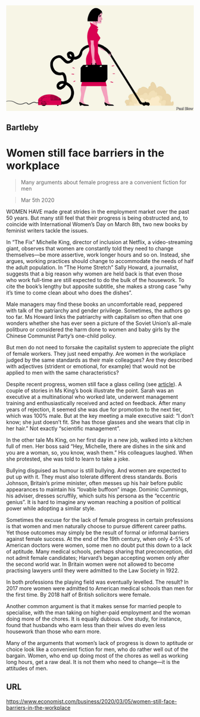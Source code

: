 ![](./images/20200307_WBD001_0.jpg)

## Bartleby

# Women still face barriers in the workplace

> Many arguments about female progress are a convenient fiction for men

> Mar 5th 2020

WOMEN HAVE made great strides in the employment market over the past 50 years. But many still feel that their progress is being obstructed and, to coincide with International Women’s Day on March 8th, two new books by feminist writers tackle the issues.

In “The Fix” Michelle King, director of inclusion at Netflix, a video-streaming giant, observes that women are constantly told they need to change themselves—be more assertive, work longer hours and so on. Instead, she argues, working practices should change to accommodate the needs of half the adult population. In “The Home Stretch” Sally Howard, a journalist, suggests that a big reason why women are held back is that even those who work full-time are still expected to do the bulk of the housework. To cite the book’s lengthy but apposite subtitle, she makes a strong case “why it’s time to come clean about who does the dishes”.

Male managers may find these books an uncomfortable read, peppered with talk of the patriarchy and gender privilege. Sometimes, the authors go too far. Ms Howard links the patriarchy with capitalism so often that one wonders whether she has ever seen a picture of the Soviet Union’s all-male politburo or considered the harm done to women and baby girls by the Chinese Communist Party’s one-child policy.

But men do not need to forsake the capitalist system to appreciate the plight of female workers. They just need empathy. Are women in the workplace judged by the same standards as their male colleagues? Are they described with adjectives (strident or emotional, for example) that would not be applied to men with the same characteristics?

Despite recent progress, women still face a glass ceiling (see [article](https://www.economist.com//business/2020/03/07/go-north-young-woman)). A couple of stories in Ms King’s book illustrate the point. Sarah was an executive at a multinational who worked late, underwent management training and enthusiastically received and acted on feedback. After many years of rejection, it seemed she was due for promotion to the next tier, which was 100% male. But at the key meeting a male executive said: “I don’t know; she just doesn’t fit. She has those glasses and she wears that clip in her hair.” Not exactly “scientific management”.

In the other tale Ms King, on her first day in a new job, walked into a kitchen full of men. Her boss said “Hey, Michelle, there are dishes in the sink and you are a woman, so, you know, wash them.” His colleagues laughed. When she protested, she was told to learn to take a joke.

Bullying disguised as humour is still bullying. And women are expected to put up with it. They must also tolerate different dress standards. Boris Johnson, Britain’s prime minister, often messes up his hair before public appearances to maintain his “lovable buffoon” image. Dominic Cummings, his adviser, dresses scruffily, which suits his persona as the “eccentric genius”. It is hard to imagine any woman reaching a position of political power while adopting a similar style.

Sometimes the excuse for the lack of female progress in certain professions is that women and men naturally choose to pursue different career paths. Yet those outcomes may simply be the result of formal or informal barriers against female success. At the end of the 19th century, when only 4-5% of American doctors were women, some men no doubt put this down to a lack of aptitude. Many medical schools, perhaps sharing that preconception, did not admit female candidates; Harvard’s began accepting women only after the second world war. In Britain women were not allowed to become practising lawyers until they were admitted to the Law Society in 1922.

In both professions the playing field was eventually levelled. The result? In 2017 more women were admitted to American medical schools than men for the first time. By 2018 half of British solicitors were female.

Another common argument is that it makes sense for married people to specialise, with the man taking on higher-paid employment and the woman doing more of the chores. It is equally dubious. One study, for instance, found that husbands who earn less than their wives do even less housework than those who earn more.

Many of the arguments that women’s lack of progress is down to aptitude or choice look like a convenient fiction for men, who do rather well out of the bargain. Women, who end up doing most of the chores as well as working long hours, get a raw deal. It is not them who need to change—it is the attitudes of men.

## URL

https://www.economist.com/business/2020/03/05/women-still-face-barriers-in-the-workplace
